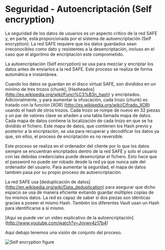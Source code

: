 # Seguridad - Autoencriptación (Self encryption)
La seguridad de los datos de usuarios es un aspecto crítico de la red SAFE y, en parte, está proporcionada por el sistema de autoencriptación (Self encryption). La red SAFE requiere que los datos guardados sean irreconocibles como dato y resistentes a la desencriptación, incluso en el caso que el algoritmo de encriptación este comprometido.

La autoencriptación (Self encryption) se usa para mezclar y encriptar los datos antes de enviarlos a la red SAFE. Este proceso se realiza de forma automática e instantánea.

Cuando los datos se guardan en el disco virtual SAFE, son divididos en un mínimo de tres trozos (chunk), [Hasheados] (http://es.wikipedia.org/wiki/Funci%C3%B3n_hash) y encriptados. Adicionalmente, y para aumentar la ofuscación, cada trozo (chunk) es tratado con la función [XOR] (http://es.wikipedia.org/wiki/Cifrado_XOR) usando el hash de otros trozos.
Cada trozo se rompe de nuevo en 32 piezas y un par de valores clave se añaden a una tabla llamada mapa de datos. Cada mapa de datos contiene la localización de cada trozo en que se ha dividido el fichero. Este mapa de datos, que contienen los Hash previo y posterior a la encriptación, se usa para recuperar y decodificar los datos ya que, sin ellos, el proceso de encriptación es no reversible.

Este proceso se realiza en el ordenador del cliente por lo que los datos siempre se encuentran encriptados dentro de la red SAFE y solo el usuario con las debidas credenciales puede desencriptar el fichero. Esto hace que el password no puede ser robado desde la red ya que nunca sale del ordenador del usuario.
Para aumentar la seguridad, el mapa de datos también pasa por su propio proceso de autoencriptación.

La red SAFE usa [deduplicación de datos] (http://en.wikipedia.org/wiki/Data_deduplication) para asegurar que dicho espacio se usa de manera eficiente evitando guardar múltiples copias de los mismos datos. La red es capaz de saber si dos piezas son idénticas gracias a poseer el mismo Hash. También los diferentes Vault usan un Hash para identificarse a si mismo.

[Aquí se puede ver un video explicativo de la autoencriptación] (http://www.youtube.com/watch?v=Jnvwv4z17b4)

Aquí debajo tenemos una visión de conjunto del proceso.

![Self encryption figure](./img/self-encryption.png)
